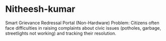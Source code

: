 # Nitheesh-kumar
Smart Grievance Redressal Portal (Non-Hardware)  Problem: Citizens often face difficulties in raising complaints about civic issues (potholes, garbage, streetlights not working) and tracking their resolution.  
